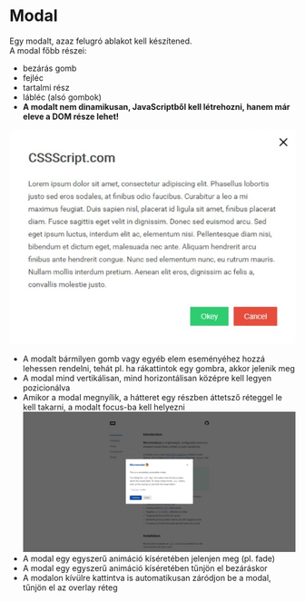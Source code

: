 # Modal

Egy modalt, azaz felugró ablakot kell készítened.  
A modal főbb részei:

- bezárás gomb
- fejléc
- tartalmi rész
- lábléc (alsó gombok)
- **A modalt nem dinamikusan, JavaScriptből kell létrehozni, hanem már eleve a DOM része lehet!**

![Modal](./modal.jpg)

- A modalt bármilyen gomb vagy egyéb elem eseményéhez hozzá lehessen rendelni, tehát pl. ha rákattintok egy gombra, akkor jelenik meg
- A modal mind vertikálisan, mind horizontálisan középre kell legyen pozicionálva
- Amikor a modal megnyílik, a hátteret egy részben áttetsző réteggel le kell takarni, a modalt focus-ba kell helyezni
  ![Modal open](./modal-open.jpg)
- A modal egy egyszerű animáció kíséretében jelenjen meg (pl. fade)
- A modal egy egyszerű animáció kíséretében tűnjön el bezáráskor
- A modalon kívülre kattintva is automatikusan záródjon be a modal, tűnjön el az overlay réteg
